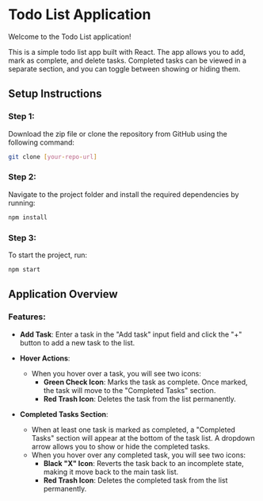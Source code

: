 # Todo List Application

Welcome to the Todo List application!

This is a simple todo list app built with React. The app allows you to add, mark as complete, and delete tasks. Completed tasks can be viewed in a separate section, and you can toggle between showing or hiding them.

## Setup Instructions

### Step 1:

Download the zip file or clone the repository from GitHub using the following command:

```bash
git clone [your-repo-url]
```

### Step 2:

Navigate to the project folder and install the required dependencies by running:

```bash
npm install
```

### Step 3:

To start the project, run:

```bash
npm start
```

## Application Overview

### Features:

- **Add Task**: Enter a task in the "Add task" input field and click the "+" button to add a new task to the list.
- **Hover Actions**:

  - When you hover over a task, you will see two icons:
    - **Green Check Icon**: Marks the task as complete. Once marked, the task will move to the "Completed Tasks" section.
    - **Red Trash Icon**: Deletes the task from the list permanently.

- **Completed Tasks Section**:
  - When at least one task is marked as completed, a "Completed Tasks" section will appear at the bottom of the task list. A dropdown arrow allows you to show or hide the completed tasks.
  - When you hover over any completed task, you will see two icons:
    - **Black "X" Icon**: Reverts the task back to an incomplete state, making it move back to the main task list.
    - **Red Trash Icon**: Deletes the completed task from the list permanently.
